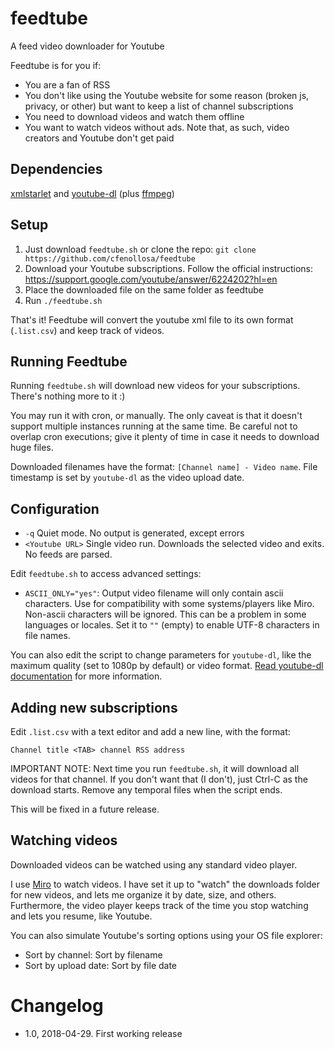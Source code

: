 # feedtube
A feed video downloader for Youtube

Feedtube is for you if:

- You are a fan of RSS
- You don't like using the Youtube website for some reason (broken js, privacy, or other) but want to keep a list of channel subscriptions
- You need to download videos and watch them offline
- You want to watch videos without ads. Note that, as such, video creators and Youtube don't get paid


## Dependencies

[xmlstarlet](http://xmlstar.sourceforge.net) and [youtube-dl](https://github.com/rg3/youtube-dl/) (plus [ffmpeg](http://ffmpeg.org))


## Setup

1. Just download `feedtube.sh` or clone the repo: `git clone https://github.com/cfenollosa/feedtube`
2. Download your Youtube subscriptions. Follow the official instructions: https://support.google.com/youtube/answer/6224202?hl=en
3. Place the downloaded file on the same folder as feedtube
4. Run `./feedtube.sh`

That's it! Feedtube will convert the youtube xml file to its own format (`.list.csv`) and keep track of videos.


## Running Feedtube

Running `feedtube.sh` will download new videos for your subscriptions. There's nothing more to it :)

You may run it with cron, or manually. The only caveat is that it doesn't support multiple instances running at the same time. Be careful not to overlap cron executions; give it plenty of time in case it needs to download huge files.

Downloaded filenames have the format: `[Channel name] - Video name`. File timestamp is set by `youtube-dl` as the video upload date.


## Configuration

- `-q` Quiet mode. No output is generated, except errors
- `<Youtube URL>` Single video run. Downloads the selected video and exits. No feeds are parsed.

Edit `feedtube.sh` to access advanced settings:

- `ASCII_ONLY="yes"`: Output video filename will only contain ascii characters. Use for compatibility with some systems/players like Miro. Non-ascii characters will be ignored. This can be a problem in some languages or locales. Set it to `""` (empty) to enable UTF-8 characters in file names.

You can also edit the script to change parameters for `youtube-dl`, like the maximum quality (set to 1080p by default) or video format. [Read youtube-dl documentation](https://github.com/rg3/youtube-dl/blob/master/README.md#readme) for more information.


## Adding new subscriptions

Edit `.list.csv` with a text editor and add a new line, with the format:

`Channel title <TAB> channel RSS address`

IMPORTANT NOTE: Next time you run `feedtube.sh`, it will download all videos for that channel. If you don't want that (I don't), just Ctrl-C as the download starts. Remove any temporal files when the script ends.

This will be fixed in a future release.


## Watching videos

Downloaded videos can be watched using any standard video player.

I use [Miro](http://www.getmiro.com) to watch videos. I have set it up to "watch" the downloads folder for new videos, and lets me organize it by date, size, and others. Furthermore, the video player keeps track of the time you stop watching and lets you resume, like Youtube.

You can also simulate Youtube's sorting options using your OS file explorer:

- Sort by channel: Sort by filename
- Sort by upload date: Sort by file date


# Changelog

- 1.0, 2018-04-29. First working release
